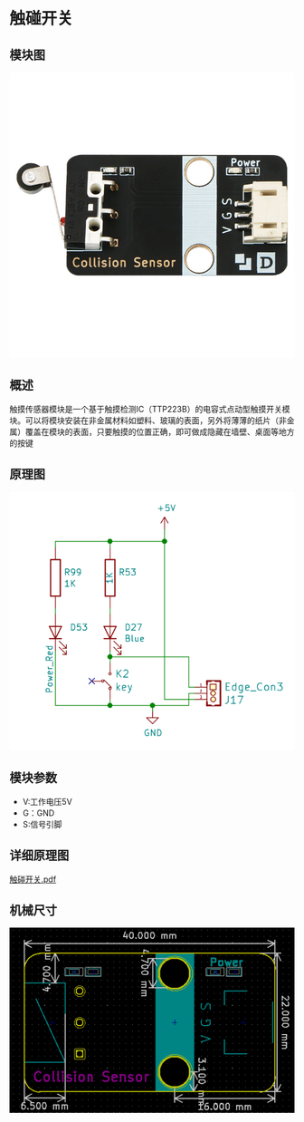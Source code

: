 # 触碰开关

## 模块图

![tu1](触碰开关传感器模块图片/tu1.png)

## 概述

​        触摸传感器模块是一个基于触摸检测IC（TTP223B）的电容式点动型触摸开关模块。可以将模块安装在非金属材料如塑料、玻璃的表面，另外将薄薄的纸片（非金属）覆盖在模块的表面，只要触摸的位置正确，即可做成隐藏在墙壁、桌面等地方的按键

## 原理图

![tu3](触碰开关传感器模块图片/tu3.png)

## 模块参数

* V:工作电压5V
* G：GND
* S:信号引脚

## 详细原理图

 [触碰开关.pdf](触碰开关传感器模块图片\触碰开关.pdf) 

## 机械尺寸



![tu2](触碰开关传感器模块图片/tu2.png)